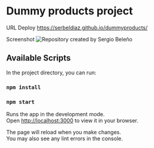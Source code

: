 # Dummy products project

URL Deploy
https://serbeldiaz.github.io/dummyproducts/

Screenshot
<img src="https://raw.githubusercontent.com/serbeldiaz/dummyproducts/master/screenshot.png" alt='Repository created by Sergio Beleño'/>

## Available Scripts

In the project directory, you can run:

### `npm install`
### `npm start`

Runs the app in the development mode.\
Open [http://localhost:3000](http://localhost:3000) to view it in your browser.

The page will reload when you make changes.\
You may also see any lint errors in the console.
